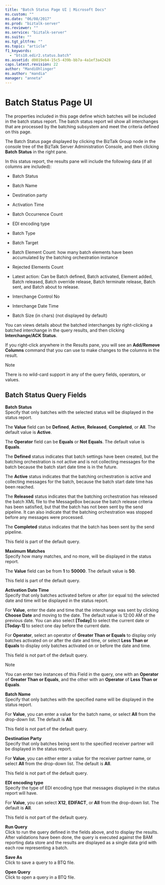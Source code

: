 ```yaml
---
title: "Batch Status Page UI | Microsoft Docs"
ms.custom: ""
ms.date: "06/08/2017"
ms.prod: "biztalk-server"
ms.reviewer: ""
ms.service: "biztalk-server"
ms.suite: ""
ms.tgt_pltfrm: ""
ms.topic: "article"
f1_keywords: 
  - "bts10.edir2.status.batch"
ms.assetid: d0019eb4-15c5-439b-bb7a-4a1ef3a42428
caps.latest.revision: 22
author: "MandiOhlinger"
ms.author: "mandia"
manager: "anneta"
---
```

# Batch Status Page UI
The properties included in this page define which batches will be included in the batch status report. The batch status report wil show all interchanges that are processed by the batching subsystem and meet the criteria defined on this page.  
  
 The Batch Status page displayed by clicking the BizTalk Group node in the console tree of the BizTalk Server Administration Console, and then clicking **Batch Status** in the right pane.  
  
 In this status report, the results pane will include the following data (if all columns are included):  
  
-   Batch Status  
  
-   Batch Name  
  
-   Destination party  
  
-   Activation Time  
  
-   Batch Occurrence Count  
  
-   EDI encoding type  
  
-   Batch Type  
  
-   Batch Target  
  
-   Batch Element Count: how many batch elements have been accumulated by the batching orchestration instance  
  
-   Rejected Elements Count  
  
-   Latest action: Can be Batch defined, Batch activated, Element added, Batch released, Batch override release, Batch terminate release, Batch sent, and Batch about to release.  
  
-   Interchange Control No  
  
-   Interchange Date Time  
  
-   Batch Size (in chars) (not displayed by default)  
  
 You can views details about the batched interchanges by right-clicking a batched interchange in the query results, and then clicking **Interchange/ACK Status**.  
  
 If you right-click anywhere in the Results pane, you will see an **Add/Remove Columns** command that you can use to make changes to the columns in the result.  
  
> [!NOTE]
>  There is no wild-card support in any of the query fields, operators, or values.  
  
## Batch Status Query Fields  
 **Batch Status**  
 Specify that only batches with the selected status will be displayed in the status report.  
  
 The **Value** field can be **Defined**, **Active**, **Released**, **Completed**, or **All**. The default value is **Active**.  
  
 The **Operator** field can be **Equals** or **Not Equals**. The default value is **Equals**.  
  
 The **Defined** status indicates that batch settings have been created, but the batching orchestration is not active and is not collecting messages for the batch because the batch start date time is in the future.  
  
 The **Active** status indicates that the batching orchestration is active and collecting messages for the batch, because the batch start date time has been reached.  
  
 The **Released** status indicates that the batching orchestration has released the batch XML file to the MessageBox because the batch release criteria has been satisfied, but that the batch has not been sent by the send pipeline. It can also indicate that the batching orchestration was stopped before any messages were processed.  
  
 The **Completed** status indicates that the batch has been sent by the send pipeline.  
  
 This field is part of the default query.  
  
 **Maximum Matches**  
 Specify how many matches, and no more, will be displayed in the status report.  
  
 The **Value** field can be from **1** to **50000**. The default value is **50**.  
  
 This field is part of the default query.  
  
 **Activation Date Time**  
 Specify that only batches activated before or after (or equal to) the selected date and time will be displayed in the status report.  
  
 For **Value**, enter the date and time that the interchange was sent by clicking **Choose Date** and moving to the date. The default value is 12:00 AM of the previous date. You can also select **[Today]** to select the current date or **[Today-1]** to select one day before the current date.  
  
 For **Operator**, select an operator of **Greater Than or Equals** to display only batches activated on or after the date and time, or select **Less Than or Equals** to display only batches activated on or before the date and time.  
  
 This field is not part of the default query.  
  
> [!NOTE]
>  You can enter two instances of this Field in the query, one with an **Operator** of **Greater Than or Equals**, and the other with an **Operator** of **Less Than or Equals**.  
  
 **Batch Name**  
 Specify that only batches with the specified name will be displayed in the status report.  
  
 For **Value**, you can enter a value for the batch name, or select **All** from the drop-down list. The default is **All**.  
  
 This field is not part of the default query.  
  
 **Destination Party**  
 Specify that only batches being sent to the specified receiver partner will be displayed in the status report.  
  
 For **Value**, you can either enter a value for the receiver partner name, or select **All** from the drop-down list. The default is **All**.  
  
 This field is not part of the default query.  
  
 **EDI encoding type**  
 Specify the type of EDI encoding type that messages displayed in the status report will have.  
  
 For **Value**, you can select **X12**, **EDIFACT**, or **All** from the drop-down list. The default is **All**.  
  
 This field is not part of the default query.  
  
 **Run Query**  
 Click to run the query defined in the fields above, and to display the results. After validations have been done, the query is executed against the BAM reporting data store and the results are displayed as a single data grid with each row representing a batch.  
  
 **Save As**  
 Click to save a query to a BTQ file.  
  
 **Open Query**  
 Click to open a query in a BTQ file.